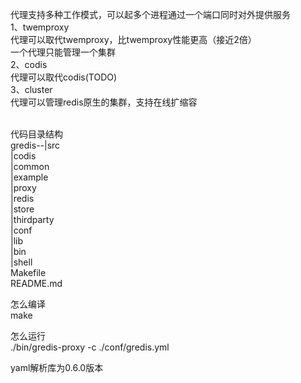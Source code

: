 代理支持多种工作模式，可以起多个进程通过一个端口同时对外提供服务 <br/>
1、twemproxy <br/>
代理可以取代twemproxy，比twemproxy性能更高（接近2倍）  <br/>
一个代理只能管理一个集群 <br/>
2、codis <br/>
代理可以取代codis(TODO) <br/>
3、cluster<br/>
代理可以管理redis原生的集群，支持在线扩缩容 <br/> <br/>


代码目录结构 <br/>
gredis--|src <br/>
			|codis <br/>
			|common <br/>
			|example <br/>
			|proxy <br/>
			|redis <br/>
			|store <br/>
			|thirdparty <br/>
		|conf <br/>
		|lib <br/>
		|bin <br/>
		|shell <br/>
		Makefile <br/>
		README.md <br/>

怎么编译 <br/>
make <br/>	

怎么运行 <br/>
./bin/gredis-proxy -c ./conf/gredis.yml <br/>

yaml解析库为0.6.0版本 <br/>

